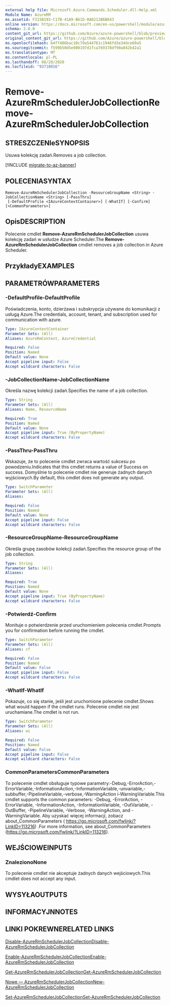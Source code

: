 ```yaml
---
external help file: Microsoft.Azure.Commands.Scheduler.dll-Help.xml
Module Name: AzureRM
ms.assetid: F315B193-C17B-41A9-B61D-0A0212B6B643
online version: https://docs.microsoft.com/en-us/powershell/module/azurerm.scheduler/remove-azurermschedulerjobcollection
schema: 2.0.0
content_git_url: https://github.com/Azure/azure-powershell/blob/preview/src/ResourceManager/Scheduler/Commands.Scheduler/help/Remove-AzureRmSchedulerJobCollection.md
original_content_git_url: https://github.com/Azure/azure-powershell/blob/preview/src/ResourceManager/Scheduler/Commands.Scheduler/help/Remove-AzureRmSchedulerJobCollection.md
ms.openlocfilehash: b4ff486bac10c79a544761c1946fd3e34dce69a5
ms.sourcegitcommit: f599b50d5e980197d1fca769378df90a842b42a1
ms.translationtype: MT
ms.contentlocale: pl-PL
ms.lasthandoff: 08/20/2020
ms.locfileid: "93718016"
---
```

# <span data-ttu-id="346d9-101">Remove-AzureRmSchedulerJobCollection</span><span class="sxs-lookup"><span data-stu-id="346d9-101">Remove-AzureRmSchedulerJobCollection</span></span>

## <span data-ttu-id="346d9-102">STRESZCZENIe</span><span class="sxs-lookup"><span data-stu-id="346d9-102">SYNOPSIS</span></span>
<span data-ttu-id="346d9-103">Usuwa kolekcję zadań.</span><span class="sxs-lookup"><span data-stu-id="346d9-103">Removes a job collection.</span></span>

[!INCLUDE [migrate-to-az-banner](../../includes/migrate-to-az-banner.md)]

## <span data-ttu-id="346d9-104">POLECENIA</span><span class="sxs-lookup"><span data-stu-id="346d9-104">SYNTAX</span></span>

```
Remove-AzureRmSchedulerJobCollection -ResourceGroupName <String> -JobCollectionName <String> [-PassThru]
 [-DefaultProfile <IAzureContextContainer>] [-WhatIf] [-Confirm] [<CommonParameters>]
```

## <span data-ttu-id="346d9-105">Opis</span><span class="sxs-lookup"><span data-stu-id="346d9-105">DESCRIPTION</span></span>
<span data-ttu-id="346d9-106">Polecenie cmdlet **Remove-AzureRmSchedulerJobCollection** usuwa kolekcję zadań w usłudze Azure Scheduler.</span><span class="sxs-lookup"><span data-stu-id="346d9-106">The **Remove-AzureRmSchedulerJobCollection** cmdlet removes a job collection in Azure Scheduler.</span></span>

## <span data-ttu-id="346d9-107">Przykłady</span><span class="sxs-lookup"><span data-stu-id="346d9-107">EXAMPLES</span></span>

## <span data-ttu-id="346d9-108">PARAMETRÓW</span><span class="sxs-lookup"><span data-stu-id="346d9-108">PARAMETERS</span></span>

### <span data-ttu-id="346d9-109">-DefaultProfile</span><span class="sxs-lookup"><span data-stu-id="346d9-109">-DefaultProfile</span></span>
<span data-ttu-id="346d9-110">Poświadczenia, konto, dzierżawa i subskrypcja używane do komunikacji z usługą Azure.</span><span class="sxs-lookup"><span data-stu-id="346d9-110">The credentials, account, tenant, and subscription used for communication with azure.</span></span>

```yaml
Type: IAzureContextContainer
Parameter Sets: (All)
Aliases: AzureRmContext, AzureCredential

Required: False
Position: Named
Default value: None
Accept pipeline input: False
Accept wildcard characters: False
```

### <span data-ttu-id="346d9-111">-JobCollectionName</span><span class="sxs-lookup"><span data-stu-id="346d9-111">-JobCollectionName</span></span>
<span data-ttu-id="346d9-112">Określa nazwę kolekcji zadań.</span><span class="sxs-lookup"><span data-stu-id="346d9-112">Specifies the name of a job collection.</span></span>

```yaml
Type: String
Parameter Sets: (All)
Aliases: Name, ResourceName

Required: True
Position: Named
Default value: None
Accept pipeline input: True (ByPropertyName)
Accept wildcard characters: False
```

### <span data-ttu-id="346d9-113">-PassThru</span><span class="sxs-lookup"><span data-stu-id="346d9-113">-PassThru</span></span>
<span data-ttu-id="346d9-114">Wskazuje, że to polecenie cmdlet zwraca wartość sukcesu po powodzeniu.</span><span class="sxs-lookup"><span data-stu-id="346d9-114">Indicates that this cmdlet returns a value of Success on success.</span></span>
<span data-ttu-id="346d9-115">Domyślnie to polecenie cmdlet nie generuje żadnych danych wyjściowych.</span><span class="sxs-lookup"><span data-stu-id="346d9-115">By default, this cmdlet does not generate any output.</span></span>

```yaml
Type: SwitchParameter
Parameter Sets: (All)
Aliases: 

Required: False
Position: Named
Default value: None
Accept pipeline input: False
Accept wildcard characters: False
```

### <span data-ttu-id="346d9-116">-ResourceGroupName</span><span class="sxs-lookup"><span data-stu-id="346d9-116">-ResourceGroupName</span></span>
<span data-ttu-id="346d9-117">Określa grupę zasobów kolekcji zadań.</span><span class="sxs-lookup"><span data-stu-id="346d9-117">Specifies the resource group of the job collection.</span></span>

```yaml
Type: String
Parameter Sets: (All)
Aliases: 

Required: True
Position: Named
Default value: None
Accept pipeline input: True (ByPropertyName)
Accept wildcard characters: False
```

### <span data-ttu-id="346d9-118">-Potwierdź</span><span class="sxs-lookup"><span data-stu-id="346d9-118">-Confirm</span></span>
<span data-ttu-id="346d9-119">Monituje o potwierdzenie przed uruchomieniem polecenia cmdlet.</span><span class="sxs-lookup"><span data-stu-id="346d9-119">Prompts you for confirmation before running the cmdlet.</span></span>

```yaml
Type: SwitchParameter
Parameter Sets: (All)
Aliases: cf

Required: False
Position: Named
Default value: False
Accept pipeline input: False
Accept wildcard characters: False
```

### <span data-ttu-id="346d9-120">-WhatIf</span><span class="sxs-lookup"><span data-stu-id="346d9-120">-WhatIf</span></span>
<span data-ttu-id="346d9-121">Pokazuje, co się stanie, jeśli jest uruchomione polecenie cmdlet.</span><span class="sxs-lookup"><span data-stu-id="346d9-121">Shows what would happen if the cmdlet runs.</span></span>
<span data-ttu-id="346d9-122">Polecenie cmdlet nie jest uruchamiane.</span><span class="sxs-lookup"><span data-stu-id="346d9-122">The cmdlet is not run.</span></span>

```yaml
Type: SwitchParameter
Parameter Sets: (All)
Aliases: wi

Required: False
Position: Named
Default value: False
Accept pipeline input: False
Accept wildcard characters: False
```

### <span data-ttu-id="346d9-123">CommonParameters</span><span class="sxs-lookup"><span data-stu-id="346d9-123">CommonParameters</span></span>
<span data-ttu-id="346d9-124">To polecenie cmdlet obsługuje typowe parametry:-Debug,-ErrorAction,-ErrorVariable,-InformationAction,-InformationVariable,-unvariable,-subbuffer,-PipelineVariable,-verbose,-WarningAction i-WarningVariable.</span><span class="sxs-lookup"><span data-stu-id="346d9-124">This cmdlet supports the common parameters: -Debug, -ErrorAction, -ErrorVariable, -InformationAction, -InformationVariable, -OutVariable, -OutBuffer, -PipelineVariable, -Verbose, -WarningAction, and -WarningVariable.</span></span> <span data-ttu-id="346d9-125">Aby uzyskać więcej informacji, zobacz about_CommonParameters ( https://go.microsoft.com/fwlink/?LinkID=113216) .</span><span class="sxs-lookup"><span data-stu-id="346d9-125">For more information, see about_CommonParameters (https://go.microsoft.com/fwlink/?LinkID=113216).</span></span>

## <span data-ttu-id="346d9-126">WEJŚCIOWE</span><span class="sxs-lookup"><span data-stu-id="346d9-126">INPUTS</span></span>

### <span data-ttu-id="346d9-127">Znaleziono</span><span class="sxs-lookup"><span data-stu-id="346d9-127">None</span></span>
<span data-ttu-id="346d9-128">To polecenie cmdlet nie akceptuje żadnych danych wejściowych.</span><span class="sxs-lookup"><span data-stu-id="346d9-128">This cmdlet does not accept any input.</span></span>

## <span data-ttu-id="346d9-129">WYSYŁA</span><span class="sxs-lookup"><span data-stu-id="346d9-129">OUTPUTS</span></span>

## <span data-ttu-id="346d9-130">INFORMACYJN</span><span class="sxs-lookup"><span data-stu-id="346d9-130">NOTES</span></span>

## <span data-ttu-id="346d9-131">LINKI POKREWNE</span><span class="sxs-lookup"><span data-stu-id="346d9-131">RELATED LINKS</span></span>

[<span data-ttu-id="346d9-132">Disable-AzureRmSchedulerJobCollection</span><span class="sxs-lookup"><span data-stu-id="346d9-132">Disable-AzureRmSchedulerJobCollection</span></span>](./Disable-AzureRmSchedulerJobCollection.md)

[<span data-ttu-id="346d9-133">Enable-AzureRmSchedulerJobCollection</span><span class="sxs-lookup"><span data-stu-id="346d9-133">Enable-AzureRmSchedulerJobCollection</span></span>](./Enable-AzureRmSchedulerJobCollection.md)

[<span data-ttu-id="346d9-134">Get-AzureRmSchedulerJobCollection</span><span class="sxs-lookup"><span data-stu-id="346d9-134">Get-AzureRmSchedulerJobCollection</span></span>](./Get-AzureRmSchedulerJobCollection.md)

[<span data-ttu-id="346d9-135">Nowe — AzureRmSchedulerJobCollection</span><span class="sxs-lookup"><span data-stu-id="346d9-135">New-AzureRmSchedulerJobCollection</span></span>](./New-AzureRmSchedulerJobCollection.md)

[<span data-ttu-id="346d9-136">Set-AzureRmSchedulerJobCollection</span><span class="sxs-lookup"><span data-stu-id="346d9-136">Set-AzureRmSchedulerJobCollection</span></span>](./Set-AzureRmSchedulerJobCollection.md)


